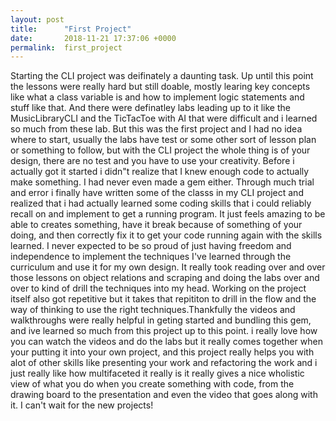 ```yaml
---
layout: post
title:      "First Project"
date:       2018-11-21 17:37:06 +0000
permalink:  first_project
---
```



Starting the CLI project was deifinately a daunting task. Up until this point the lessons were really hard but still doable, mostly learing key concepts like what a class variable is and how to implement logic statements and stuff like that. And there were definatley labs leading up to it like the MusicLibraryCLI and the TicTacToe with AI that were difficult and i learned so much from these lab. But this was the first project and I had no idea where to start, usually the labs have test or some other sort of lesson plan or something to follow, but with the CLI project the whole thing is of your design, there are no test and you have to use your creativity. Before i actually got it started i didn"t realize that I knew enough code to actually make something.  I had never even made a gem either. Through much trial and error i finally have written some of the classs in my CLI project and realized that i had actually learned some coding skills  that i  could reliably recall on and implement to get a running program. It just feels amazing to be able to creates something, have it break because of something of your doing, and then correctly fix it to get your code running again with the skills learned. I never expected to be so proud of just having freedom and independence to implement the techniques I've learned through the curriculum and use it for my own design. It really took reading over and over those lessons on object relations and scraping and doing the labs over and over to kind of drill the techniques into my head. Working on the project itself also got repetitive but it takes that repititon to drill in the flow and the way of thinking to use the right techniques.Thankfully the videos and walkthroughs were really helpful in geting started and bundling this gem, and ive learned so much from this project up to this point. i really love how you can watch the videos and do the labs but it really comes together when your putting it into your own project, and this project really helps you with alot of other skills like presenting your work and refactoring the work and i just really like how multifaceted it really is it really gives a nice wholistic view of what you do when you create something with code, from the drawing board to the presentation and even the video that goes along with it. I can't wait for the new projects!
